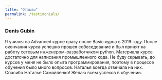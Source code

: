 ```yaml
---
title: "Отзывы"
permalink: /testimonials/
---
```



### Denis Gubin

Я учился на Advanced курсе сразу после Basic курса в 2019 году.
После окончания курса успешно прошел собеседование и был принят
на работу сетевым инженером-разработчиком python. Материала курса
достаточно для написания промышленного кода. Не буду скрывать, до курсов
у меня не было опыта программирования, поэтому в процессе обучения было
много вопросов. Наталья всегда отвечала на них. Спасибо Наталье Самойленко!
Желаю всем успехов в обучении.
